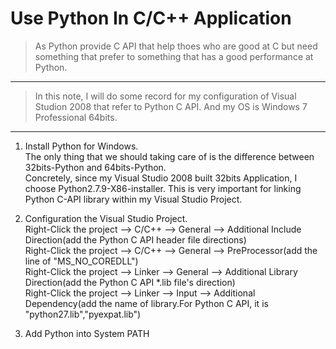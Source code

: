 # Use Python In C/C++ Application

> As Python provide C API that help thoes who are good at C but need something that prefer to something that has a good performance at Python.

----

> In this note, I will do some record for my configuration of Visual Studion 2008 that refer to Python C API. And my OS is Windows 7 Professional 64bits.

----

1. Install Python for Windows.<br>
    The only thing that we should taking care of is the difference between 32bits-Python and 64bits-Python.<br>
    Concretely, since my Visual Studio 2008 built 32bits Application, I choose Python2.7.9-X86-installer. This is very important for linking Python C-API library within my Visual Studio Project.<br>

2. Configuration the Visual Studio Project.<br>
    Right-Click the project --> C/C++ --> General --> Additional Include Direction(add the Python C API header file directions)<br>
    Right-Click the project --> C/C++ --> General --> PreProcessor(add the line of "MS_NO_COREDLL")<br>
    Right-Click the project --> Linker --> General --> Additional Library Direction(add the Python C API *.lib file's direction)<br>
    Right-Click the project --> Linker --> Input --> Additional Dependency(add the name of library.For Python C API, it is "python27.lib","pyexpat.lib")<br>

3. Add Python into System PATH

